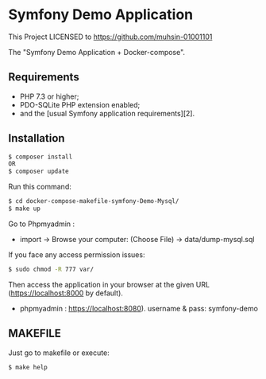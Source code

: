 Symfony Demo Application
========================
This Project LICENSED to https://github.com/muhsin-01001101

The "Symfony Demo Application + Docker-compose".

Requirements
------------

  * PHP 7.3 or higher;
  * PDO-SQLite PHP extension enabled;
  * and the [usual Symfony application requirements][2].

Installation
------------

```bash
$ composer install 
OR
$ composer update
```

Run this command:

```bash
$ cd docker-compose-makefile-symfony-Demo-Mysql/
$ make up
```

Go to Phpmyadmin :
- import -> Browse your computer: (Choose File) -> data/dump-mysql.sql

If you face any access permission issues:
```bash
$ sudo chmod -R 777 var/
```

Then access the application in your browser at the given 
URL (<https://localhost:8000> by default).
- phpmyadmin : <https://localhost:8080>). username & pass: symfony-demo

MAKEFILE
-----
Just go to makefile or execute:
```bash
$ make help 
```
